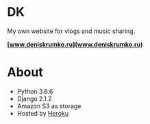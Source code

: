 # DK

My own website for vlogs and music sharing.

**[www.deniskrumko.ru](www.deniskrumko.ru)**

# About

* Python 3.6.6
* Django 2.1.2
* Amazon S3 as storage
* Hosted by [Heroku](https://www.heroku.com/)
